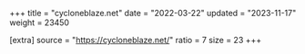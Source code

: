 +++
title = "cycloneblaze.net"
date = "2022-03-22"
updated = "2023-11-17"
weight = 23450

[extra]
source = "https://cycloneblaze.net/"
ratio = 7
size = 23
+++
